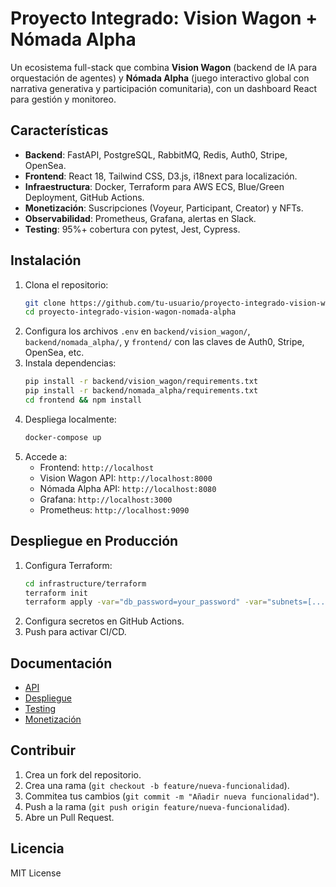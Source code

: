 # Proyecto Integrado: Vision Wagon + Nómada Alpha

Un ecosistema full-stack que combina **Vision Wagon** (backend de IA para orquestación de agentes) y **Nómada Alpha** (juego interactivo global con narrativa generativa y participación comunitaria), con un dashboard React para gestión y monitoreo.

## Características
- **Backend**: FastAPI, PostgreSQL, RabbitMQ, Redis, Auth0, Stripe, OpenSea.
- **Frontend**: React 18, Tailwind CSS, D3.js, i18next para localización.
- **Infraestructura**: Docker, Terraform para AWS ECS, Blue/Green Deployment, GitHub Actions.
- **Monetización**: Suscripciones (Voyeur, Participant, Creator) y NFTs.
- **Observabilidad**: Prometheus, Grafana, alertas en Slack.
- **Testing**: 95%+ cobertura con pytest, Jest, Cypress.

## Instalación
1. Clona el repositorio:
   ```bash
   git clone https://github.com/tu-usuario/proyecto-integrado-vision-wagon-nomada-alpha.git
   cd proyecto-integrado-vision-wagon-nomada-alpha
   ```
2. Configura los archivos `.env` en `backend/vision_wagon/`, `backend/nomada_alpha/`, y `frontend/` con las claves de Auth0, Stripe, OpenSea, etc.
3. Instala dependencias:
   ```bash
   pip install -r backend/vision_wagon/requirements.txt
   pip install -r backend/nomada_alpha/requirements.txt
   cd frontend && npm install
   ```
4. Despliega localmente:
   ```bash
   docker-compose up
   ```
5. Accede a:
   - Frontend: `http://localhost`
   - Vision Wagon API: `http://localhost:8000`
   - Nómada Alpha API: `http://localhost:8080`
   - Grafana: `http://localhost:3000`
   - Prometheus: `http://localhost:9090`

## Despliegue en Producción
1. Configura Terraform:
   ```bash
   cd infrastructure/terraform
   terraform init
   terraform apply -var="db_password=your_password" -var="subnets=[...]" -var="vpc_id=..."
   ```
2. Configura secretos en GitHub Actions.
3. Push para activar CI/CD.

## Documentación
- [API](docs/api.md)
- [Despliegue](docs/deployment.md)
- [Testing](docs/testing.md)
- [Monetización](docs/monetization.md)

## Contribuir
1. Crea un fork del repositorio.
2. Crea una rama (`git checkout -b feature/nueva-funcionalidad`).
3. Commitea tus cambios (`git commit -m "Añadir nueva funcionalidad"`).
4. Push a la rama (`git push origin feature/nueva-funcionalidad`).
5. Abre un Pull Request.

## Licencia
MIT License